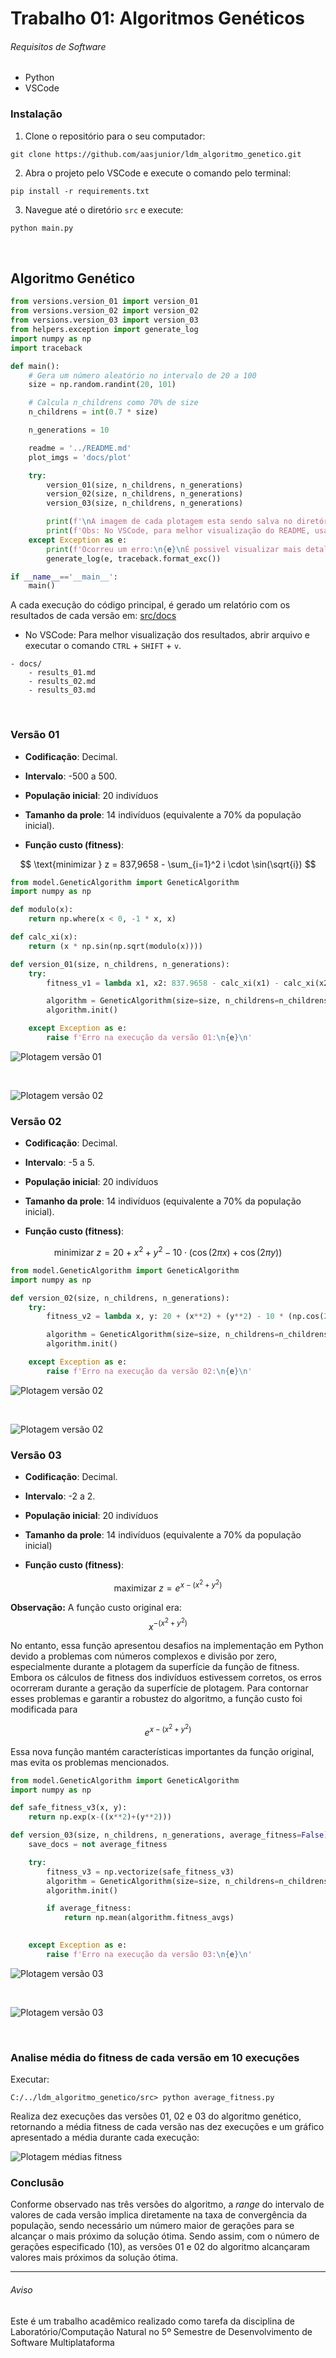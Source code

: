 # Trabalho 01: Algoritmos Genéticos

###### Requisitos de Software

- Python
- VSCode

### Instalação

1. Clone o repositório para o seu computador:

```
git clone https://github.com/aasjunior/ldm_algoritmo_genetico.git
```

2. Abra o projeto pelo VSCode e execute o comando pelo terminal: 

```
pip install -r requirements.txt
```

3. Navegue até o diretório `src` e execute:

```Python
python main.py
```
<br>

## Algoritmo Genético

```Python
from versions.version_01 import version_01
from versions.version_02 import version_02
from versions.version_03 import version_03
from helpers.exception import generate_log
import numpy as np
import traceback

def main():
    # Gera um número aleatório no intervalo de 20 a 100
    size = np.random.randint(20, 101)

    # Calcula n_childrens como 70% de size
    n_childrens = int(0.7 * size)

    n_generations = 10

    readme = '../README.md'
    plot_imgs = 'docs/plot'

    try:
        version_01(size, n_childrens, n_generations)
        version_02(size, n_childrens, n_generations)
        version_03(size, n_childrens, n_generations)

        print(f'\nA imagem de cada plotagem esta sendo salva no diretório {plot_imgs}. A analise do algoritmo e seus resultados podem ser observados em: {readme}')
        print(f'Obs: No VSCode, para melhor visualização do README, usar o comando CTRL + SHIFT + v.\n')
    except Exception as e:
        print(f'Ocorreu um erro:\n{e}\nÉ possivel visualizar mais detalhes em: error_log.txt\n')
        generate_log(e, traceback.format_exc())

if __name__=='__main__':
    main()
```

A cada execução do código principal, é gerado um relatório com os resultados de cada versão em: [src/docs](src/docs)

* No VSCode: Para melhor visualização dos resultados, abrir arquivo e executar o comando `CTRL` + `SHIFT` + `v`.

```
- docs/
    - results_01.md
    - results_02.md
    - results_03.md
```

<br>

### Versão 01

- **Codificação**: Decimal. 
- **Intervalo**: -500 a 500.
- **População inicial**: 20 indivíduos
- **Tamanho da prole**: 14 indivíduos (equivalente a 70% da população inicial).

- **Função custo (fitness)**:

$$
\text{minimizar } z = 837,9658 -
\sum_{i=1}^2 i \cdot
\sin(\sqrt{i})
$$

```Python
from model.GeneticAlgorithm import GeneticAlgorithm
import numpy as np

def modulo(x):
    return np.where(x < 0, -1 * x, x)

def calc_xi(x):
    return (x * np.sin(np.sqrt(modulo(x))))

def version_01(size, n_childrens, n_generations):
    try:
        fitness_v1 = lambda x1, x2: 837.9658 - calc_xi(x1) - calc_xi(x2)

        algorithm = GeneticAlgorithm(size=size, n_childrens=n_childrens, n_generations=n_generations, mutation=1, interval=[-500, 500], fitness=fitness_v1, for_max=False, version='01')
        algorithm.init()

    except Exception as e:
        raise f'Erro na execução da versão 01:\n{e}\n'
```
![Plotagem versão 01](src/docs/bckp/plot_fitness_v01.png)

<br>

![Plotagem versão 02](src/docs/bckp/plot_evolution_v01.png)


### Versão 02

- **Codificação**: Decimal. 
- **Intervalo**: -5 a 5.
- **População inicial**: 20 indivíduos
- **Tamanho da prole**: 14 indivíduos (equivalente a 70% da população inicial).

- **Função custo (fitness)**:

$$
\text{minimizar } z = 20 + x^2 + y^2 - 10 \cdot (\cos(2\pi x) + \cos(2\pi y))
$$

```Python
from model.GeneticAlgorithm import GeneticAlgorithm
import numpy as np

def version_02(size, n_childrens, n_generations):
    try:
        fitness_v2 = lambda x, y: 20 + (x**2) + (y**2) - 10 * (np.cos(2*np.pi*x) + np.cos(2*np.pi*y))

        algorithm = GeneticAlgorithm(size=size, n_childrens=n_childrens, n_generations=n_generations, mutation=1, interval=[-5, 5], fitness=fitness_v2, for_max=False, version='02')
        algorithm.init()

    except Exception as e:
        raise f'Erro na execução da versão 02:\n{e}\n'
```

![Plotagem versão 02](src/docs/bckp/plot_fitness_v02.png)

<br>

![Plotagem versão 02](src/docs/bckp/plot_evolution_v02.png)

### Versão 03

- **Codificação**: Decimal. 
- **Intervalo**: -2 a 2.
- **População inicial**: 20 indivíduos
- **Tamanho da prole**: 14 indivíduos (equivalente a 70% da população inicial)

- **Função custo (fitness)**:

$$
\text{maximizar } z = e^{x - (x^2 + y^2)}
$$

**Observação:** A função custo original era: 
$$x^{-(x^2 + y^2)}$$ 

No entanto, essa função apresentou desafios na implementação em Python devido a problemas com números complexos e divisão por zero, especialmente durante a plotagem da superfície da função de fitness. Embora os cálculos de fitness dos indivíduos estivessem corretos, os erros ocorreram durante a geração da superfície de plotagem. Para contornar esses problemas e garantir a robustez do algoritmo, a função custo foi modificada para 

$$e^{x - (x^2 + y^2)}$$

Essa nova função mantém características importantes da função original, mas evita os problemas mencionados.

```Python
from model.GeneticAlgorithm import GeneticAlgorithm
import numpy as np

def safe_fitness_v3(x, y):
    return np.exp(x-((x**2)+(y**2)))

def version_03(size, n_childrens, n_generations, average_fitness=False):
    save_docs = not average_fitness

    try:
        fitness_v3 = np.vectorize(safe_fitness_v3)
        algorithm = GeneticAlgorithm(size=size, n_childrens=n_childrens, n_generations=n_generations, mutation=1, interval=[-2, 2], fitness=fitness_v3, for_max=True, version='03', save_docs=save_docs)
        algorithm.init()

        if average_fitness:
            return np.mean(algorithm.fitness_avgs)
        

    except Exception as e:
        raise f'Erro na execução da versão 03:\n{e}\n'
```

![Plotagem versão 03](src/docs/bckp/plot_fitness_v03.png)

<br>

![Plotagem versão 03](src/docs/bckp/plot_evolution_v03.png)

<br>

### Analise média do fitness de cada versão em 10 execuções

Executar:

```Shell
C:/../ldm_algoritmo_genetico/src> python average_fitness.py
```

Realiza dez execuções das versões 01, 02 e 03 do algoritmo genético, retornando a média fitness de cada versão nas dez execuções e um gráfico apresentado a média durante cada execução:

![Plotagem médias fitness](src/docs/bckp/plot_avg_iterations.png)

### Conclusão

Conforme observado nas três versões do algoritmo, a _range_ do intervalo de valores de cada versão implica diretamente na taxa de convergência da população, sendo necessário um número maior de gerações para se alcançar o mais próximo da solução ótima. Sendo assim, com o número de gerações especificado (10), as versões 01 e 02 do algoritmo alcançaram valores mais próximos da solução ótima.

<hr>

###### Aviso
Este é um trabalho acadêmico realizado como tarefa da disciplina de Laboratório/Computação Natural no 5º Semestre de Desenvolvimento de Software Multiplataforma